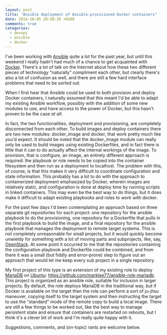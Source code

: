 ```yaml
---
layout: post
title: "Ansible deployment of Ansible-provisioned Docker containers"
date: 2014-10-05 20:58:26 +0100
comments: true
categories: 
  - devops
  - ansible
  - docker
---
```


I've been working with [Ansible](http://ansible.com) quite a lot for the past
year, but until this weekend I really hadn't had much of a chance to get
acquainted with [Docker](http://docker.io). There's a lot of talk on the
Internet about how these two different pieces of technology "naturally"
compliment each other, but clearly there's also a lot of confusion as well, and
there are still a few hard interface problems that need to be sorted out.

When I first hear that Ansible could be used to both provision and deploy
Docker containers, I naturally assumed that this meant I'd be able to adapt my
existing Ansible workflow, possibly with the addition of some new modules to
use, and have access to the power of Docker, but this hasn't proven to be the
case *at all*.

In fact, the two functionalities, deployment and provisioning, are completely
disconnected from each other. To build images and deploy containers there are
two new modules: docker_image and docker, that work pretty much like you'd
expect. It should be noted that the docker_image module can really only be used
to build images using existing Dockerfiles, and in fact there is little that it
can to do actually affect the internal workings of the image. To provision,
that is configure, an image, an entirely different approach is required: the
playbook or role needs to be copied into the container filesystem and then run
as a deployment to localhost. The problem with this, of course, is that this
makes it very difficult to coordinate configuration and state information. This
probably has a lot to do with the approach to containerized deployment
emphasized by Docker, wherein images are relatively static, and configuration
is done at deploy time by running scripts in linked containers. This may even be 
the best way to do things, but it does make it difficult to adapt existing 
playbooks and roles to work with docker.

<!--more-->

For the past few days I'd been contemplating an approach based on three
separate git repositories for each project: one repository for the ansible
playbook to do the provisioning, one repository for a Dockerfile that pulls in
the first playbook to build the image, and a final repository for the ansible
playbook that manages the deployment to remote target systems. This is not
completely unreasonable for small projects, but it would quickly become
unwieldy for something with a lot of moving parts and subprojects, like, say,
[OpenStack](http://openstack.org). At some point it occurred to me that the
repositories containing the configuration playbook and Dockerfile could be
combined, and from there it was a small (but fiddly and error-prone) step to
figure out an approach that would let me keep every sub project in a single
repository.

My first project of this type is an extension of my existing role to deploy
[MariaDB](http://mariadb.org) on [Ubuntu](http://ubuntu.com):
<https://github.com/marklee77/ansible-role-mariadb>. This project is
organized as an ansible role, suitable for inclusion in larger projects. By
default, the role deploys MariaDB in the traditional way, but if Docker is
available on the target then the role can perform a sort of ju-jitsu maneuver,
copying itself to the target system and then instructing the target to use the
"standard" mode of the remote copy to build a local image. There are still
a few things to be worked out, like the best way to manage persistent state and
ensure that containers are restarted on reboots, but I think it's a clever bit
of work and I'm really quite happy with it.

Suggestions, comments, and (on-topic) rants are welcome below.
